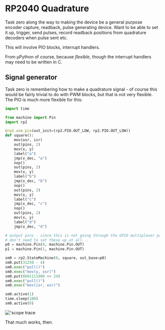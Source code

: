 # RP2040 Quadrature

Task zero along the way to making the device be a general purpose encoder capture, readback, pulse generating device. Want to be able to set it up, trigger, send pulses, record readback positions from quadrature decoders when pulse sent etc.

This will involve PIO blocks, interrupt handlers.

From µPython of course, because _flexible_, though the interrupt handlers may need to be written in C.

## Signal generator

Task zero is remembering how to make a quadrature signal - of course this would be fairly trivial to do with PWM blocks, but that is not very flexible. The PIO is much more flexible for this:

```python
import time

from machine import Pin
import rp2

@rp2.asm_pio(out_init=(rp2.PIO.OUT_LOW, rp2.PIO.OUT_LOW))
def square():
    mov(osr, isr)
    out(pins, 2)
    mov(x, y)
    label("a")
    jmp(x_dec, "a")
    nop()
    out(pins, 2)
    mov(x, y)
    label("b")
    jmp(x_dec, "b")
    nop()
    out(pins, 2)
    mov(x, y)
    label("c")
    jmp(x_dec, "c")
    nop()
    out(pins, 2)
    mov(x, y)
    label("d")
    jmp(x_dec, "d")

# output pins - since this is not going through the GPIO multiplexer probably
# don't need to set these up at all...
p0 = machine.Pin(0, machine.Pin.OUT)
p1 = machine.Pin(1, machine.Pin.OUT)

sm0 = rp2.StateMachine(0, square, out_base=p0)
sm0.put(31250 - 4)
sm0.exec("pull()")
sm0.exec("mov(y, osr)")
sm0.put(0b01111000 << 24)
sm0.exec("pull()")
sm0.exec("mov(isr, osr)")

sm0.active(1)
time.sleep(100)
sm0.active(0)
```

!['scope trace](./quad-1kHz.png)

That much works, then.
